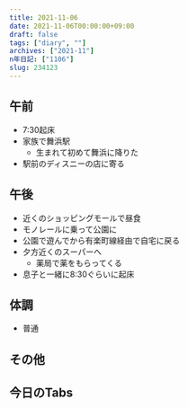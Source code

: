 ```yaml
---
title: 2021-11-06
date: 2021-11-06T00:00:00+09:00
draft: false
tags: ["diary", ""]
archives: ["2021-11"]
n年日記: ["1106"]
slug: 234123
---
```

## 午前
- 7:30起床
- 家族で舞浜駅
  - 生まれて初めて舞浜に降りた
- 駅前のディスニーの店に寄る
## 午後
- 近くのショッピングモールで昼食
- モノレールに乗って公園に 
- 公園で遊んでから有楽町線経由で自宅に戻る
- 夕方近くのスーパーへ
  - 薬局で薬をもらってくる
- 息子と一緒に8:30ぐらいに起床
## 体調
- 普通
## その他
## 今日のTabs
